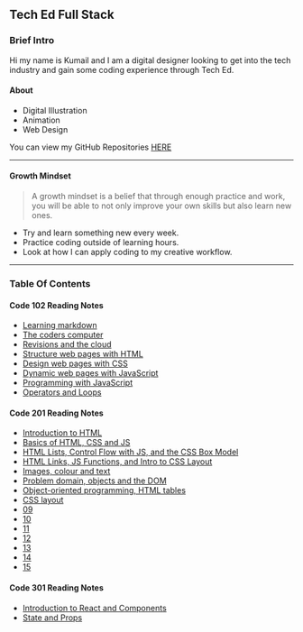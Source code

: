 ## Tech Ed Full Stack

### Brief Intro

Hi my name is Kumail and I am a digital designer looking to get into the tech industry and gain some coding experience through Tech Ed.

#### About

- Digital Illustration
- Animation
- Web Design

You can view my GitHub Repositories [HERE](https://github.com/KYT01)

***

#### Growth Mindset

> A growth mindset is a belief that through enough practice and work, you will be able to not only improve your own skills but also learn new ones.

- Try and learn something new every week.
- Practice coding outside of learning hours.
- Look at how I can apply coding to my creative workflow.

***

### Table Of Contents

#### Code 102 Reading Notes

- [Learning markdown](/102/01.md)
- [The coders computer](/102/02.md)
- [Revisions and the cloud](/102/3.md)
- [Structure web pages with HTML](/102/4.md)
- [Design web pages with CSS](/102/5.md)
- [Dynamic web pages with JavaScript](/102/6.md)
- [Programming with JavaScript](/102/7.md)
- [Operators and Loops](/102/8.md)

#### Code 201 Reading Notes

- [Introduction to HTML](/201/1.md)
- [Basics of HTML, CSS and JS](/201/2.md)
- [HTML Lists, Control Flow with JS, and the CSS Box Model](/201/3.md)
- [HTML Links, JS Functions, and Intro to CSS Layout](/201/4.md)
- [Images, colour and text](/201/5.md)
- [Problem domain, objects and the DOM](/201/6.md)
- [Object-oriented programming, HTML tables](/201/7.md)
- [CSS layout](/201/8.md)
- [09]()
- [10]()
- [11]()
- [12]()
- [13]()
- [14]()
- [15]()

#### Code 301 Reading Notes

- [Introduction to React and Components](/301/01.md)
- [State and Props](/301/02.md)